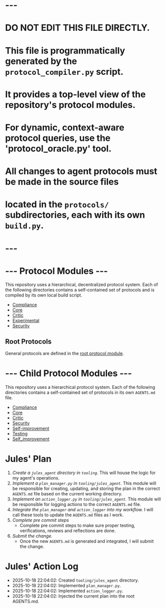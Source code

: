 
# ---
# DO NOT EDIT THIS FILE DIRECTLY.
# This file is programmatically generated by the `protocol_compiler.py` script.
# It provides a top-level view of the repository's protocol modules.
# For dynamic, context-aware protocol queries, use the 'protocol_oracle.py' tool.
# All changes to agent protocols must be made in the source files
# located in the `protocols/` subdirectories, each with its own `build.py`.
# ---



# --- Protocol Modules ---

This repository uses a hierarchical, decentralized protocol system. Each of the following directories contains a self-contained set of protocols and is compiled by its own local build script.
- [Compliance](protocols/compliance/AGENTS.md)
- [Core](protocols/core/AGENTS.md)
- [Critic](protocols/critic/AGENTS.md)
- [Experimental](protocols/experimental/AGENTS.md)
- [Security](protocols/security/AGENTS.md)

## Root Protocols

General protocols are defined in the [root protocol module](./protocols/AGENTS.md).
# --- Child Protocol Modules ---

This repository uses a hierarchical protocol system. Each of the following directories contains a self-contained set of protocols in its own `AGENTS.md` file.
- [Compliance](protocols/compliance/AGENTS.md)
- [Core](protocols/core/AGENTS.md)
- [Critic](protocols/critic/AGENTS.md)
- [Security](protocols/security/AGENTS.md)
- [Self-improvement](protocols/self-improvement/AGENTS.md)
- [Testing](protocols/testing/AGENTS.md)
- [Self_improvement](protocols/self_improvement/AGENTS.md)


# Jules' Plan

1. *Create a `jules_agent` directory in `tooling`.* This will house the logic for my agent's operations.
2. *Implement a `plan_manager.py` in `tooling/jules_agent`.* This module will be responsible for creating, updating, and storing the plan in the correct `AGENTS.md` file based on the current working directory.
3. *Implement an `action_logger.py` in `tooling/jules_agent`.* This module will be responsible for logging actions to the correct `AGENTS.md` file.
4. *Integrate the `plan_manager` and `action_logger` into my workflow.* I will call these tools to update the `AGENTS.md` files as I work.
5. *Complete pre commit steps*
   - Complete pre commit steps to make sure proper testing, verifications, reviews and reflections are done.
6. *Submit the change.*
   - Once the new `AGENTS.md` is generated and integrated, I will submit the change.



# Jules' Action Log

- 2025-10-18 22:04:02: Created `tooling/jules_agent` directory.
- 2025-10-18 22:04:02: Implemented `plan_manager.py`.
- 2025-10-18 22:04:02: Implemented `action_logger.py`.
- 2025-10-18 22:04:02: Injected the current plan into the root AGENTS.md.
